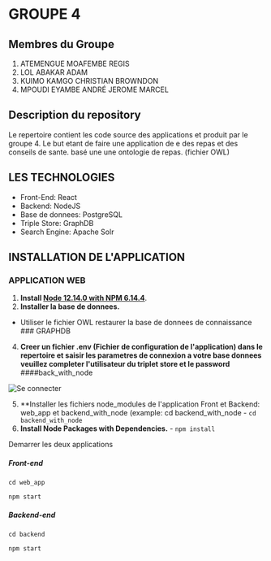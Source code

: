 <!-- @format -->

# GROUPE 4
## Membres du Groupe

1. ATEMENGUE MOAFEMBE REGIS
2. LOL ABAKAR ADAM
3. KUIMO KAMGO CHRISTIAN BROWNDON
4. MPOUDI EYAMBE ANDRÉ JEROME MARCEL

## Description du repository

Le repertoire contient les code source des applications et produit par le groupe 4. Le but etant de faire une application de e
des repas et des conseils de sante. basé une une ontologie de repas. (fichier OWL)


## LES TECHNOLOGIES

- Front-End: React
- Backend: NodeJS 
- Base de donnees: PostgreSQL
- Triple Store: GraphDB
- Search Engine: Apache Solr


## INSTALLATION DE L'APPLICATION

### APPLICATION WEB

1. **Install [Node 12.14.0 with NPM 6.14.4](https://nodejs.org)**.
3. **Installer la base de donnees.**

- Utiliser le fichier OWL restaurer la base de donnees de connaissance ### GRAPHDB

4. **Creer un fichier .env (Fichier de configuration de l'application) dans le repertoire et saisir les parametres de connexion a votre base donnees veuillez completer l'utilisateur du triplet store et le password** ####back_with_node

![Se connecter](images/env.png)

5. \*\*Installer les fichiers node_modules de l'application Front et Backend: web_app et backend_with_node (example: cd backend_with_node - `cd backend_with_node`
6. **Install Node Packages with Dependencies.** - `npm install`

Demarrer les deux applications


##### Front-end

`cd web_app`

`npm start`

##### Backend-end

`cd backend`

`npm start`

